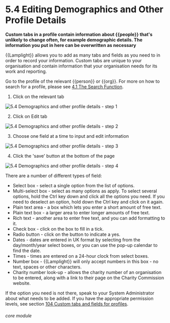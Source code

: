 # 5.4 Editing Demographics and Other Profile Details

**Custom tabs in a profile contain information about {{people}} that's unlikely to change often, for example demographic details. The information you put in here can be overwritten as necessary**

{{Lamplight}} allows you to add as many tabs and fields as you need to in order to record your information. Custom tabs are unique to your organisation and contain information that your organisation needs for its work and reporting. 

Go to the profile of the relevant {{person}} or {{org}}. For more on how to search for a profile, please see [4.1 The Search Function](/help/index/p/4.1). 


1. Click on the relevant tab

![5.4 Demographics and other profile details - step 1](5.4_Demographics_and_other_profile_details_im_1.png)

2. Click on Edit tab

![5.4 Demographics and other profile details - step 2](5.4_Demographics_and_other_profile_details_im_2.png)

3. Choose one field at a time to input and edit information

![5.4 Demographics and other profile details - step 3](5.4_Demographics_and_other_profile_details_im_3.png)

4. Click the &#039;save&#039; button at the bottom of the page

![5.4 Demographics and other profile details - step 4](5.4_Demographics_and_other_profile_details_im_4.png)

There are a number of different types of field:
- Select box - select a single option from the list of options.
- Multi-select box - select as many options as apply. To select several options, hold the Ctrl key down and click all the options you need. If you need to deselect an option, hold down the Ctrl key and click on it again. 
- Plain text area - a box which lets you enter a short amount of free text.
- Plain text box - a larger area to enter longer amounts of free text.
- Rich text - another area to enter free text, and you can add formatting to it.
- Check box - click on the box to fill in a tick.
- Radio button - click on the button to indicate a yes.
- Dates - dates are entered in UK format by selecting from the day/month/year select boxes, or you can use the pop-up calendar to find the date.
- Times - times are entered on a 24-hour clock from select boxes.
- Number box - {{Lamplight}} will only accept numbers in this box - no text, spaces or other characters.
- Charity number look-up - allows the charity number of an organisation to be entered, along with a link to their page on the Charity Commission website.

If the option you need is not there, speak to your System Administrator about what needs to be added. If you have the appropriate permission levels, see section [104 Custom tabs and fields for profiles](/help/index/p/104). 



###### core module
